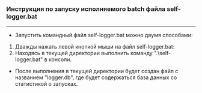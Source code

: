 ### Инструкция по запуску исполняемого batch файла self-logger.bat
* * *
* Запустить командный файл self-logger.bat можно двумя способами:

1. Дважды нажать левой кнопкой мыши на файл self-logger.bat:
1. Находясь в текущей директории выполнить команду ".\self-logger.bat" в консоли.

* После выполнения в текущей директории будет создан файл с названием "logger.db", где будет содержаться база данных со статистикой о запусках.
